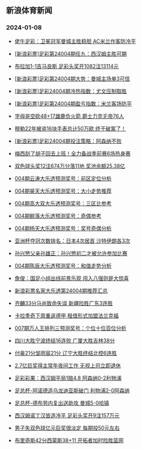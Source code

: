 ## 新浪体育新闻 
### 2024-01-08

+ [佬牛足彩：卫冕冠军曼城主胜稳胆 AC米兰作客防冷平](https://sports.sina.com.cn/l/2024-01-07/doc-inaasink0005493.shtml)

+ [[新浪彩票]足彩第24004期任九：西汉姆主胜可期](https://sports.sina.com.cn/l/2024-01-07/doc-inaascen0118164.shtml)

+ [布拉加1-1吉马良斯 足彩头奖开1082注13114元](https://sports.sina.com.cn/l/2024-01-07/doc-inaascee0789742.shtml)

+ [[新浪彩票]足彩第24004期大势：曼城主场单3可信](https://sports.sina.com.cn/l/2024-01-07/doc-inaascen0118045.shtml)

+ [[新浪彩票]足彩24004期冷热指数：尤文压制取胜](https://sports.sina.com.cn/l/2024-01-07/doc-inaascek7307007.shtml)

+ [[新浪彩票]足彩第24004期盈亏指数：米兰客场防平](https://sports.sina.com.cn/l/2024-01-07/doc-inaascek7306935.shtml)

+ [字母哥空砍48+17雄鹿负火箭 爵士力克无帝76人](https://sports.sina.com.cn/basketball/nba/2024-01-07/doc-inaaspuf9891455.shtml)

+ [穆勒22年被盗16块手表总计50万欧 终于破案了！](https://sports.sina.com.cn/global/germany/2024-01-07/doc-inaaspuf9910052.shtml)

+ [[新浪彩票]足彩24004期投注策略：阿森纳不败](https://sports.sina.com.cn/l/2024-01-07/doc-inaascek7306847.shtml)

+ [梅西刮了胡子回去上班！全力备战季前赛6场热身赛](https://sports.sina.com.cn/global/others/2024-01-07/doc-inaaspuc0312240.shtml)

+ [双色球头奖12注674万分落11地 奖池余额25.38亿](https://sports.sina.com.cn/l/2024-01-07/doc-inaatkxu6625983.shtml)

+ [004期云涛大乐透预测奖号：前区定位分析](https://sports.sina.com.cn/l/2024-01-07/doc-inaastzz0185090.shtml)

+ [004期昊天大乐透预测奖号：大小走势推荐](https://sports.sina.com.cn/l/2024-01-07/doc-inaasuaa6962399.shtml)

+ [004期高大双大乐透预测奖号：三区比参考](https://sports.sina.com.cn/l/2024-01-07/doc-inaasuaa6962062.shtml)

+ [004期鲸落大乐透预测奖号：奇偶参考](https://sports.sina.com.cn/l/2024-01-07/doc-inaasuaa6961905.shtml)

+ [004期杨天大乐透预测奖号：奖号奇偶分析](https://sports.sina.com.cn/l/2024-01-07/doc-inaasuaa6961770.shtml)

+ [亚洲杯夺冠次数排名：日本4次居首 沙特伊朗各3次](https://sports.sina.com.cn/china/asia/2024-01-07/doc-inaasina0692020.shtml)

+ [孙兴慜父亲孙雄正：孙兴慜初二才被允许参加比赛](https://sports.sina.com.cn/g/pl/2024-01-07/doc-inaaters0247833.shtml)

+ [004期陈辰大乐透预测奖号：和值走势分析](https://sports.sina.com.cn/l/2024-01-07/doc-inaastzw0453144.shtml)

+ [詹俊：国足小组出线前景乐观 闯入八强则是大惊喜](https://sports.sina.com.cn/china/national/2024-01-07/doc-inaasyix0081794.shtml)

+ [新浪彩票名家大乐透第24004期推荐汇总](https://sports.sina.com.cn/l/2024-01-07/doc-inaastzw0458699.shtml)

+ [齐麟33分马尚致命失误 新疆险胜广东3连胜](https://sports.sina.com.cn/basketball/cba/2024-01-07/doc-inaatkxs9851843.shtml)

+ [卡拉季奇下周重返德甲 租借形式加盟法兰克福](https://sports.sina.com.cn/global/germany/2024-01-07/doc-inaaterw6750371.shtml)

+ [007期万人王排列三预测奖号：个位十位百位分析](https://sports.sina.com.cn/l/2024-01-07/doc-inaasuac9783355.shtml)

+ [四川大胜宁波终结16连败 广厦大胜吉林38分](https://sports.sina.com.cn/basketball/cba/2024-01-07/doc-inaatkxs9850816.shtml)

+ [付豪21分邹雨宸21分 辽宁大胜终结北控6连胜](https://sports.sina.com.cn/basketball/cba/2024-01-07/doc-inaatkxs9850179.shtml)

+ [2.7亿巨奖得主常年夜间工作 无视上司立即退休](https://sports.sina.com.cn/l/2024-01-08/doc-inaauhch9389560.shtml)

+ [足彩彩果：西汉姆平局1赔4.8 阿森纳0-2利物浦](https://sports.sina.com.cn/l/2024-01-08/doc-inaauhck6170423.shtml)

+ [足总杯-阿诺德造乌龙迪亚斯破门 利物浦2-0阿森纳](https://sports.sina.com.cn/g/pl/2024-01-08/doc-inaauhch9390714.shtml)

+ [足总杯-德布劳内复出送助攻 曼城5-0哈镇](https://sports.sina.com.cn/g/pl/2024-01-08/doc-inaauhch9394811.shtml)

+ [西汉姆诺丁汉皆造冷平 足彩头奖开9注157万元](https://sports.sina.com.cn/l/2024-01-08/doc-inaauhck6170423.shtml)

+ [男子失双色球亿元巨奖很淡定 每期投50元左右](https://sports.sina.com.cn/l/2024-01-08/doc-inaauhch9390245.shtml)

+ [布里奇斯42分西蒙斯38+11 开拓者加时险胜篮网](https://sports.sina.com.cn/basketball/nba/2024-01-08/doc-inaaunmh6059647.shtml)

